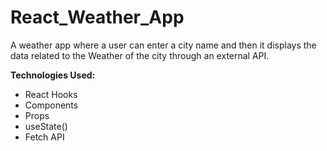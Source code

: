 # React_Weather_App
A weather app where a user can enter a city name and then it displays the data related to the Weather of the city through an external API.

**Technologies Used:**
- React Hooks
- Components
- Props
- useState()
- Fetch API
